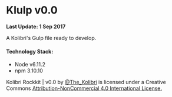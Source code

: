 # Klulp v0.0
**Last Update: 1 Sep 2017**

A Kolibri's Gulp file ready to develop.

#### Technology Stack:

* Node v6.11.2
* npm 3.10.10

Kolibri Rockkit | v0.0 by [@The_Kolibri](https://twitter.com/The_Kolibri) is licensed under a Creative Commons [Attribution-NonCommercial 4.0 International License.](https://creativecommons.org/licenses/by-nc-sa/4.0/)
